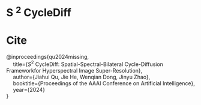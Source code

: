 # S $^2$ CycleDiff
# Cite
@inproceedings{qu2024missing,  
     &emsp; title={$S^2$ CycleDiff: Spatial-Spectral-Bilateral Cycle-Diffusion Frameworkfor Hyperspectral Image Super-Resolution},  
     &emsp; author={Jiahui Qu, Jie He, Wenqian Dong, Jinyu Zhao},  
     &emsp; booktitle={Proceedings of the AAAI Conference on Artificial Intelligence},  
     &emsp; year={2024}  
}
